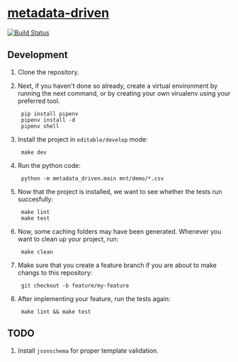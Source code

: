 # [metadata-driven](/README.md)

[![Build Status](https://dev.azure.com/Menziess/data-processing/_apis/build/status/Menziess.metadata-driven-pyspark?branchName=master)](https://dev.azure.com/Menziess/data-processing/_build/latest?definitionId=18&branchName=master)

## Development

1. Clone the repository.
1. Next, if you haven't done so already, create a virtual environment by running the next command, or by creating your own virualenv using your preferred tool.

        pip install pipenv
        pipenv install -d
        pipenv shell

1. Install the project in `editable/develop` mode:

        make dev

1. Run the python code:

        python -m metadata_driven.main mnt/demo/*.csv

1. Now that the project is installed, we want to see whether the tests run succesfully:

        make lint
        make test

1. Now, some caching folders may have been generated. Whenever you want to clean up your project, run:

        make clean

1. Make sure that you create a feature branch if you are about to make changs to this repository:

        git checkout -b feature/my-feature

1. After implementing your feature, run the tests again:

        make lint && make test


## TODO

1. Install `jsonschema` for proper template validation.
